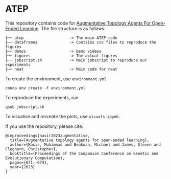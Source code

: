 # ATEP
This repository contains code for [Augmentative Topology Agents For Open-Ended Learning](https://dl.acm.org/doi/abs/10.1145/3583133.3590576).
The file structure is as follows:
```
├── atep                    -> The main ATEP code
├── dataframes              -> Contains csv files to reproduce the figures
├── demos                   -> Demo videos
├── figures                 -> The actual figures
├── jobscript.sh            -> Main jobscript to reproduce our experiments
├── neat                    -> Main code for neat
```
To create the environment, use `environment.yml`
```
conda env create -f environment.yml
```
To reproduce the experiments, run 
```
qsub jobscript.sh
```

To visualise and recreate the plots, use `visuals.ipynb`.

If you use the repository, please cite:
```
@inproceedings{nasir2023augmentative,
  title={Augmentative topology agents for open-ended learning},
  author={Nasir, Muhammad and Beukman, Michael and James, Steven and Cleghorn, Christopher},
  booktitle={Proceedings of the Companion Conference on Genetic and Evolutionary Computation},
  pages={671--674},
  year={2023}
}
```
